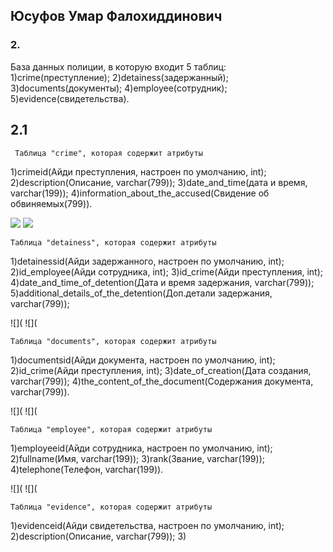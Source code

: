 ## Юсуфов Умар Фалохиддинович

### 2.
База данных полиции, в которую входит 5 таблиц:
1)crime(преступление);
2)detainess(задержанный);
3)documents(документы);
4)employee(сотрудник);
5)evidence(свидетельства).

##  2.1
	 Таблица "crime", которая содержит атрибуты
1)crimeid(Айди преступления, настроен по умолчанию, int);
2)description(Описание, varchar(799));
3)date_and_time(дата и время, varchar(199));
4)information_about_the_accused(Свидение об обвиняемых(799)).

![](screens./msg1276890825-32239.000001)	![](screens./msg1276890825-32308.000002)

	Таблица "detainess", которая содержит атрибуты
1)detainessid(Айди задержанного, настроен по умолчанию, int);
2)id_employee(Айди сотрудника, int);
3)id_crime(Айди преступления, int);
4)date_and_time_of_detention(Дата и время задержания, varchar(799));
5)additional_details_of_the_detention(Доп.детали задержания, varchar(799));

![](						![](

	Таблица "documents", которая содержит атрибуты
1)documentsid(Айди документа, настроен по умолчанию, int);
2)id_crime(Айди преступления, int);
3)date_of_creation(Дата создания, varchar(799));
4)the_content_of_the_document(Содержания документа, varchar(799)).

![](						![](

	Таблица "employee", которая содержит атрибуты	
1)employeeid(Айди сотрудника, настроен по умолчанию, int);
2)fullname(Имя, varchar(199));
3)rank(Звание, varchar(199));
4)telephone(Телефон, varchar(199)).

![](						![](

	Таблица "evidence", которая содержит атрибуты
1)evidenceid(Айди свидетельства, настроен по умолчанию, int);
2)description(Описание, varchar(799));
3)
